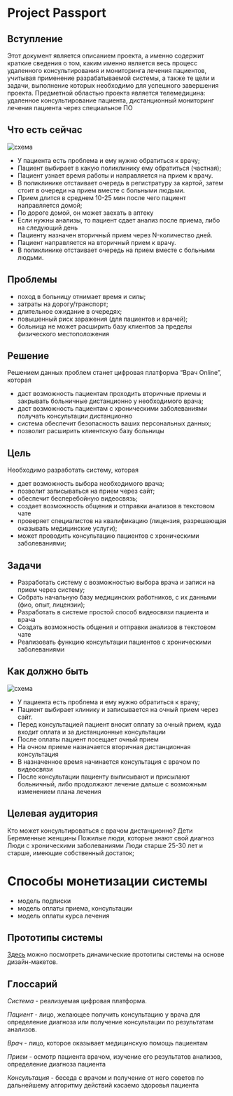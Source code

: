 # Project Passport

## **Вступление**
Этот документ является описанием проекта, а именно содержит краткие сведения о том, каким именно является весь процесс удаленного консультирования и мониторинга лечения пациентов, учитывая применение разрабатываемой системы, а также те цели и задачи, выполнение которых необходимо для успешного завершения проекта.
Предметной областью проекта является телемедицина: удаленное консультирование пациента, дистанционный мониторинг лечения пациента через специальное ПО

## **Что есть сейчас**
![схема]()
+ У пациента есть проблема и ему нужно обратиться к врачу;
+ Пациент выбирает в какую поликлинику ему обратиться (частная);
+ Пациент узнает время работы и направляется на прием к врачу.
+ В поликлинике отстаивает очередь в регистратуру за картой, затем стоит в очереди на прием вместе с больными людьми.
+ Прием длится в среднем 10-25 мин после чего пациент направляется домой;
+ По дороге домой, он может заехать в аптеку
+ Если нужны анализы, то пациент сдает анализ после приема, либо на следующий день
+ Пациенту назначен вторичный прием через N-количество дней.
+ Пациент направляется на вторичный прием к врачу.
+ В поликлинике отстаивает очередь на прием вместе с больными людьми.

## **Проблемы**
+ поход в больницу отнимает время и силы;
+ затраты на дорогу/транспорт;
+ длительное ожидание в очередях;
+ повышенный риск заражения (для пациентов и врачей);
+ больница не может расширить базу клиентов за пределы физического местоположения

## **Решение**
Решением данных проблем станет цифровая платформа “Врач Online”, которая 
+ даст возможность пациентам проходить вторичные приемы и закрывать больничные дистанционно у необходимого врача;
+ даст возможность пациентам с хроническими заболеваниями получать консультации дистанционно
+ система обеспечит безопасность ваших персональных данных;
+ позволит расширить клиентскую базу больницы

## **Цель**
Необходимо разработать систему, которая
+ дает возможность выбора необходимого врача;
+ позволит записываться на прием через сайт;
+ обеспечит бесперебойную видеосвязь;
+ создает возможность общения и отправки анализов в текстовом чате
+ проверяет специалистов на квалификацию (лицензия, разрешающая оказывать медицинские услуги);
+ может проводить консультацию пациентов с хроническими заболеваниями;

## **Задачи**
+ Разработать систему с возможностью выбора врача и записи на прием через систему;
+ Собрать начальную базу медицинских работников, с их данными (фио, опыт, лицензии); 
+ Разработать в системе простой способ видеосвязи пациента и врача 
+ Создать возможность общения и отправки анализов в текстовом чате
+ Реализовать функцию консультации пациентов с хроническими заболеваниями

## **Как должно быть**
![схема]()
+ У пациента есть проблема и ему нужно обратиться к врачу;
+ Пациент выбирает клинику и записывается на очный прием через сайт.
+ Перед консультацией пациент вносит оплату за очный прием, куда входит оплата и за дистанционные консультации
+ После оплаты пациент посещает очный прием
+ На очном приеме назначается вторичная дистанционная консультация 
+ В назначенное время начинается консультация с врачом по видеосвязи
+ После консультации пациенту выписывают и присылают больничный, либо продолжают лечение дальше с возможным изменением плана лечения

## **Целевая аудитория**
Кто может консультироваться с врачом дистанционно?
Дети
Беременные женщины
Пожилые люди, которые знают свой диагноз
Люди с хроническими заболеваниями
Люди старше 25-30 лет и старше, имеющие собственный достаток;

# **Способы монетизации системы**
+ модель подписки 
+ модель оплаты приема, консультации
+ модель оплаты курса лечения

## **Прототипы системы**
[Здесь](https://www.figma.com/proto/Zc738CycopXyee7FT01fNL/%D0%92%D1%80%D0%B0%D1%87-%D0%BF%D0%BE-%D1%81%D0%BA%D0%B0%D0%B9%D0%BF%D1%83?node-id=20%3A2&scaling=scale-down-width) можно посмотреть динамические прототипы системы на основе дизайн-макетов. 

## **Глоссарий**
*Система* - реализуемая цифровая платформа.

*Пациент* - лицо, желающее получить консультацию у врача для определение диагноза или получение консультации по результатам анализов.

*Врач* - лицо, которое оказывает медицинскую помощь пациентам

*Прием* - осмотр пациента врачом, изучение его результатов анализов, определение диагноза пациента

*Консультация* - беседа с врачом и получение от него советов по дальнейшему алгоритму действий касаемо здоровья пациента
